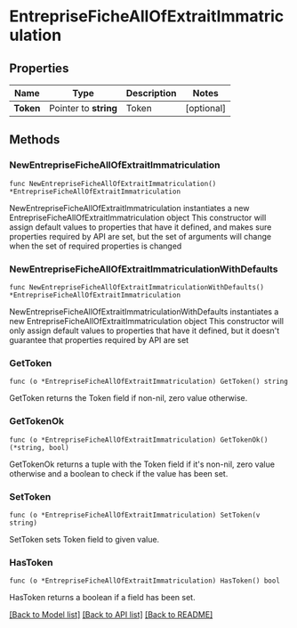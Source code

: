 # EntrepriseFicheAllOfExtraitImmatriculation

## Properties

Name | Type | Description | Notes
------------ | ------------- | ------------- | -------------
**Token** | Pointer to **string** | Token | [optional] 

## Methods

### NewEntrepriseFicheAllOfExtraitImmatriculation

`func NewEntrepriseFicheAllOfExtraitImmatriculation() *EntrepriseFicheAllOfExtraitImmatriculation`

NewEntrepriseFicheAllOfExtraitImmatriculation instantiates a new EntrepriseFicheAllOfExtraitImmatriculation object
This constructor will assign default values to properties that have it defined,
and makes sure properties required by API are set, but the set of arguments
will change when the set of required properties is changed

### NewEntrepriseFicheAllOfExtraitImmatriculationWithDefaults

`func NewEntrepriseFicheAllOfExtraitImmatriculationWithDefaults() *EntrepriseFicheAllOfExtraitImmatriculation`

NewEntrepriseFicheAllOfExtraitImmatriculationWithDefaults instantiates a new EntrepriseFicheAllOfExtraitImmatriculation object
This constructor will only assign default values to properties that have it defined,
but it doesn't guarantee that properties required by API are set

### GetToken

`func (o *EntrepriseFicheAllOfExtraitImmatriculation) GetToken() string`

GetToken returns the Token field if non-nil, zero value otherwise.

### GetTokenOk

`func (o *EntrepriseFicheAllOfExtraitImmatriculation) GetTokenOk() (*string, bool)`

GetTokenOk returns a tuple with the Token field if it's non-nil, zero value otherwise
and a boolean to check if the value has been set.

### SetToken

`func (o *EntrepriseFicheAllOfExtraitImmatriculation) SetToken(v string)`

SetToken sets Token field to given value.

### HasToken

`func (o *EntrepriseFicheAllOfExtraitImmatriculation) HasToken() bool`

HasToken returns a boolean if a field has been set.


[[Back to Model list]](../README.md#documentation-for-models) [[Back to API list]](../README.md#documentation-for-api-endpoints) [[Back to README]](../README.md)


